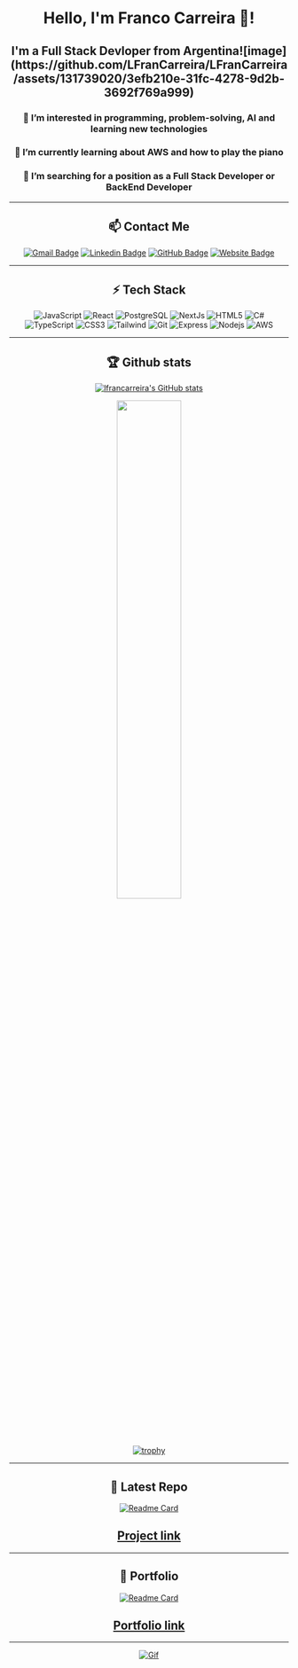 <div align="center">
  <h1> Hello, I'm Franco Carreira 👋!</h1>
  <h2>I'm a Full Stack Devloper from Argentina![image](https://github.com/LFranCarreira/LFranCarreira/assets/131739020/3efb210e-31fc-4278-9d2b-3692f769a999)
</h2>
  <h3>👀 I’m interested in programming, problem-solving, AI and learning new technologies</h3>
  <h3>🌱 I’m currently learning about AWS and how to play the piano</h3>
  <h3>💞️ I’m searching for a position as a Full Stack Developer or BackEnd Developer</h3>
</div>

<hr>

<div align="center">

  ## 📫 Contact Me
</div>
<div align="center">
  
  [![Gmail Badge](https://img.shields.io/badge/-carreirafranco@gmail.com-c14438?style=for-the-badge&logo=Gmail&logoColor=white&link=mailto:carreirafranco@gmail.com)](mailto:carreirafranco@gmail.com)
  [![Linkedin Badge](https://img.shields.io/badge/-francocarreira-blue?style=for-the-badge&logo=Linkedin&logoColor=white&link=https://www.linkedin.com/in/franco-carreira-243b6523b)](https://www.linkedin.com/in/franco-carreira-243b6523b)
  [![GitHub Badge](https://img.shields.io/badge/-GitHub-181717?style=for-the-badge&logo=github&logoColor=white&link=https://github.com/LFranCarreira)](https://github.com/LFranCarreira)
  [![Website Badge](https://img.shields.io/badge/Portfolio-000000?style=for-the-badge&logo=About.me&logoColor=white)](https://lfrancarreiraportfolio.vercel.app/)
</div>

<hr>
<div align="center">
  
## ⚡ Tech Stack
</div>
<div  align="center">

  ![JavaScript](https://img.shields.io/badge/-JavaScript-808080?style=for-the-badge&logo=javascript)
  ![React](https://img.shields.io/badge/React-20232A?style=for-the-badge&logo=react&logoColor=61DAFB)
  ![PostgreSQL](https://img.shields.io/badge/PostgreSQL-316192?style=for-the-badge&logo=postgresql&logoColor=white)
  ![NextJs](https://img.shields.io/badge/next.js-000000?style=for-the-badge&logo=nextdotjs&logoColor=white)
  ![HTML5](https://img.shields.io/badge/-HTML5-E34F26?style=for-the-badge&logo=html5&logoColor=white)
  ![C#](https://img.shields.io/badge/C%23-239120?style=for-the-badge&logo=c-sharp&logoColor=white)
  ![TypeScript](https://img.shields.io/badge/TypeScript-007ACC?style=for-the-badge&logo=typescript&logoColor=white)
  ![CSS3](https://img.shields.io/badge/-CSS3-1572B6?style=for-the-badge&logo=css3)
  ![Tailwind](https://img.shields.io/badge/Tailwind_CSS-38B2AC?style=for-the-badge&logo=tailwind-css&logoColor=white)
  ![Git](https://img.shields.io/badge/-Git-black?style=for-the-badge&logo=git)
  ![Express](https://img.shields.io/badge/Express.js-000000?style=for-the-badge&logo=express&logoColor=white)
  ![Nodejs](https://img.shields.io/badge/-Nodejs-black?style=for-the-badge&logo=Node.js)
  ![AWS](https://img.shields.io/badge/Amazon_AWS-FF9900?style=for-the-badge&logo=amazonaws&logoColor=white)
</div>
<hr>
<div align="center">

  ## 🏆 Github stats
  [![lfrancarreira's GitHub stats](https://github-readme-stats.vercel.app/api?username=lfrancarreira&hide=stars&show_icons=true&theme=dark)](https://github.com/lfrancarreira/github-readme-stats)
  
  <img  src="https://github-readme-streak-stats.herokuapp.com/?user=LFranCarreira&theme=dark" width="48%" >
  
  [![trophy](https://github-profile-trophy.vercel.app/?username=lfrancarreira&theme=gruvbox&no-frame=true&rank=SSS,SS,S,AAA,AA,A&row=2&column=3&margin-w=15)](https://github.com/lfrancarreira/github-profile-trophy)
</div>
<hr>
<div align="center">

  ## 💾 Latest Repo
  [![Readme Card](https://github-readme-stats.vercel.app/api/pin/?username=cyor10&repo=PF-HyperEvent)](https://github.com/cyor10/PF-HyperEvent)

  <h2>
    <a href="https://hyperevent-fe.vercel.app/" target="_blank" rel="noopener">Project link</a>
  </h2>
  
</div>

<hr>

<div align="center">
  
  ## 💼 Portfolio
  
  [![Readme Card](https://github-readme-stats.vercel.app/api/pin/?username=lfrancarreira&repo=portfolio)](https://github.com/lfrancarreira/portfolio)

  <h2>
      <a href="https://lfrancarreiraportfolio.vercel.app/" target="_blank" rel="noopener">Portfolio link</a>
  </h2>

</div>
<hr>
<div align="center">
  
[![Gif](https://www.lambdatest.com/resources/images/news24.gif)](https://lfrancarreiraportfolio.vercel.app)
